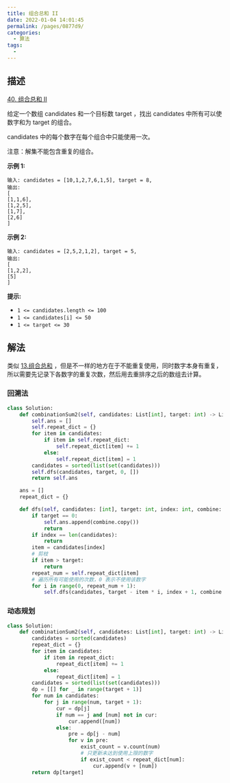 ```yaml
---
title: 组合总和 II
date: 2022-01-04 14:01:45
permalink: /pages/0877d9/
categories:
  - 算法
tags:
  - 
---
```

## 描述

[40. 组合总和 II](https://leetcode-cn.com/problems/combination-sum-ii/)

给定一个数组 candidates 和一个目标数 target ，找出 candidates 中所有可以使数字和为 target 的组合。

candidates 中的每个数字在每个组合中只能使用一次。

注意：解集不能包含重复的组合。

**示例 1:**

```
输入: candidates = [10,1,2,7,6,1,5], target = 8,
输出:
[
[1,1,6],
[1,2,5],
[1,7],
[2,6]
]
```

**示例 2:**

```
输入: candidates = [2,5,2,1,2], target = 5,
输出:
[
[1,2,2],
[5]
]
```

**提示:**

- `1 <= candidates.length <= 100`
- `1 <= candidates[i] <= 50`
- `1 <= target <= 30`

## 解法

类似 [13.组合总和](/pages/901aa5/) ，但是不一样的地方在于不能重复使用，同时数字本身有重复，所以需要先记录下各数字的重复次数，然后用去重排序之后的数组去计算。

### 回溯法

```python
class Solution:
    def combinationSum2(self, candidates: List[int], target: int) -> List[List[int]]:
        self.ans = []
        self.repeat_dict = {}
        for item in candidates:
            if item in self.repeat_dict:
                self.repeat_dict[item] += 1
            else:
                self.repeat_dict[item] = 1
        candidates = sorted(list(set(candidates)))
        self.dfs(candidates, target, 0, [])
        return self.ans

    ans = []
    repeat_dict = {}

    def dfs(self, candidates: [int], target: int, index: int, combine: [int]):
        if target == 0:
            self.ans.append(combine.copy())
            return
        if index == len(candidates):
            return
        item = candidates[index]
        # 剪枝
        if item > target:
            return
        repeat_num = self.repeat_dict[item]
        # 遍历所有可能使用的次数，0 表示不使用该数字
        for i in range(0, repeat_num + 1):
            self.dfs(candidates, target - item * i, index + 1, combine + [item] * i)
```

### 动态规划

```python
class Solution:
    def combinationSum2(self, candidates: List[int], target: int) -> List[List[int]]:
        candidates = sorted(candidates)
        repeat_dict = {}
        for item in candidates:
            if item in repeat_dict:
                repeat_dict[item] += 1
            else:
                repeat_dict[item] = 1
        candidates = sorted(list(set(candidates)))
        dp = [[] for _ in range(target + 1)]
        for num in candidates:
            for j in range(num, target + 1):
                cur = dp[j]
                if num == j and [num] not in cur:
                    cur.append([num])
                else:
                    pre = dp[j - num]
                    for v in pre:
                        exist_count = v.count(num)
                        # 只更新未达到使用上限的数字
                        if exist_count < repeat_dict[num]:
                            cur.append(v + [num])
        return dp[target]
```

